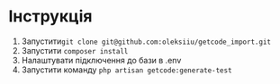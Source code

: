 # Інструкція
1. Запустити```git clone git@github.com:oleksiiu/getcode_import.git```
2. Запустити ```composer install```
3. Налаштувати підключення до бази в .env
4. Запустити команду ```php artisan getcode:generate-test```
